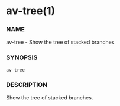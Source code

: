# av-tree(1)

### NAME

av-tree - Show the tree of stacked branches

### SYNOPSIS

```synopsis
av tree
```

### DESCRIPTION

Show the tree of stacked branches.
